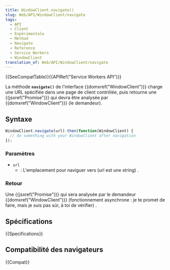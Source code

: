 ```yaml
---
title: WindowClient.navigate()
slug: Web/API/WindowClient/navigate
tags:
  - API
  - Client
  - Expérimentale
  - Method
  - Navigate
  - Reference
  - Service Workers
  - WindowClient
translation_of: Web/API/WindowClient/navigate
---
```


{{SeeCompatTable}}{{APIRef("Service Workers API")}}

La méthode **`navigate()`** de l'interface  {{domxref("WindowClient")}} charge une URL spécifiée dans une page de client contrôlée, puis retourne une  {{jsxref("Promise")}}  qui devra être analysée par  {{domxref("WindowClient")}} (le demandeur).

## Syntaxe

```js
WindowClient.navigate(url).then(function(WindowClient) {
  // do something with your WindowClient after navigation
});
```

### Paramètres

- `url`
  - : L'emplacement pour naviguer vers (url est une string) .

### Retour

Une {{jsxref("Promise")}}  qui sera analysée par le demandeur {{domxref("WindowClient")}} (fonctionnement asynchrone : je te promet de faire, mais je suis pas sûr, à toi de vérifier) .

## Spécifications

{{Specifications}}

## Compatibilité des navigateurs

{{Compat}}
